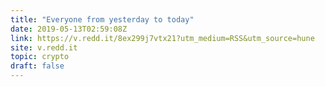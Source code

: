 ```yaml
---
title: "Everyone from yesterday to today"
date: 2019-05-13T02:59:08Z
link: https://v.redd.it/8ex299j7vtx21?utm_medium=RSS&utm_source=hune
site: v.redd.it
topic: crypto
draft: false
---
```

